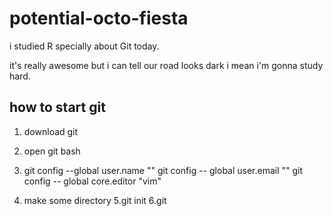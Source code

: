 # potential-octo-fiesta






i studied R specially about Git today.

it's really awesome but i can tell our road looks dark i mean i'm gonna study hard. 

## how to start git
1. download git
2. open git bash
3. git config --global user.name ""
git config -- global user.email ""
git config -- global core.editor "vim"

4. make some directory
5.git init
6.git  
